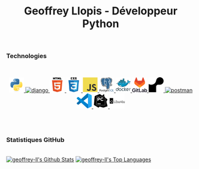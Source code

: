 <h1 align="center">Geoffrey Llopis - Développeur Python</h1>

<br/>
<h3 align="left">Technologies</h3>
<br/>
<p align="center"> 
  <a href="https://www.python.org" target="_blank"> <img src="https://raw.githubusercontent.com/devicons/devicon/master/icons/python/python-original.svg" alt="python" width="40" height="40"/> </a>
  <a href="https://www.djangoproject.com/" target="_blank"> <img src="https://cdn.worldvectorlogo.com/logos/django.svg" alt="django" width="40" height="40"/> </a> 
  <a href="https://www.w3.org/html/" target="_blank"> <img src="https://raw.githubusercontent.com/devicons/devicon/master/icons/html5/html5-original-wordmark.svg" alt="html5" width="40" height="40"/> </a> 
  <a href="https://www.w3schools.com/css/" target="_blank"> <img src="https://raw.githubusercontent.com/devicons/devicon/master/icons/css3/css3-original-wordmark.svg" alt="css3" width="40" height="40"/> </a>
  <a href="https://developer.mozilla.org/en-US/docs/Web/JavaScript" target="_blank"> <img src="https://raw.githubusercontent.com/devicons/devicon/master/icons/javascript/javascript-original.svg" alt="javascript" width="40" height="40"/> </a> 
  <a href="https://www.postgresql.org" target="_blank"> <img src="https://raw.githubusercontent.com/devicons/devicon/master/icons/postgresql/postgresql-original-wordmark.svg" alt="postgresql" width="40" height="40"/> </a>
  <a href="https://www.docker.com/" target="_blank"> <img src="https://raw.githubusercontent.com/devicons/devicon/master/icons/docker/docker-original-wordmark.svg" alt="docker" width="40" height="40"/> </a>
  <a href="https://docs.gitlab.com/ee/ci/" target="_blank"> <img src="https://github.com/devicons/devicon/blob/master/icons/gitlab/gitlab-original-wordmark.svg" alt="gitlab-ci" width="40" height="40"/> </a>  
  <a href="https://render.com/" target="_blank"> <img src="https://github.com/simple-icons/simple-icons/blob/master/icons/render.svg" alt="render" width="40" height="40"/> </a> 
  <a href="https://postman.com" target="_blank"> <img src="https://www.vectorlogo.zone/logos/getpostman/getpostman-icon.svg" alt="postman" width="40" height="40"/> </a> 
  <a href="https://code.visualstudio.com" target="_blank"> <img src="https://raw.githubusercontent.com/devicons/devicon/master/icons/vscode/vscode-original.svg" alt="vscode" width="40" height="40"/> </a>
  <a href="https://www.jetbrains.com/fr-fr/pycharm/" target="_blank"> <img src="https://raw.githubusercontent.com/devicons/devicon/master/icons/pycharm/pycharm-plain.svg" alt="pycharm" width="40" height="40"/> </a>
    <a href="https://ubuntu.com/" target="_blank"> <img src="https://github.com/devicons/devicon/blob/master/icons/ubuntu/ubuntu-plain-wordmark.svg" alt="ubuntu" width="40" height="40"/> </a>

<br/><br/>
<h3 align="left">Statistiques GitHub</h3>
 <br/>
    <a href="https://github.com/geoffrey-ll/github-readme-stats"><img alt="geoffrey-ll's Github Stats" src="https://github-readme-stats-sigma-five.vercel.app/api?username=geoffrey-ll&show_icons=true&count_private=true" /></a>
  <a href="https://github.com/geoffrey-ll/github-readme-stats"><img alt="geoffrey-ll's Top Languages" src="https://github-readme-stats-sigma-five.vercel.app/api/top-langs/?username=geoffrey-ll&layout=compact" /></a>
<br/>
